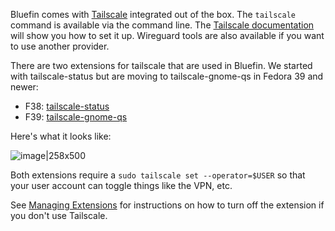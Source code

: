 Bluefin comes with [Tailscale](https://tailscale.com/) integrated out of the box. The `tailscale` command is available via the command line. The [Tailscale documentation](https://tailscale.com/kb/start) will show you how to set it up. Wireguard tools are also available if you want to use another provider. 

There are two extensions for tailscale that are used in Bluefin. We started with tailscale-status but are moving to tailscale-gnome-qs in Fedora 39 and newer:

- F38: [tailscale-status](https://github.com/maxgallup/tailscale-status)
- F39: [tailscale-gnome-qs](https://github.com/joaophi/tailscale-gnome-qs)

Here's what it looks like: 

![image|258x500](upload://dJxDNGmjRPaHiakyLQxM3JI584Z.png)

Both extensions require a `sudo tailscale set --operator=$USER` so that your user account can toggle things like the VPN, etc. 

See [Managing Extensions](https://universal-blue.discourse.group/t/managing-extensions/166/1) for instructions on how to turn off the extension if you don't use Tailscale.